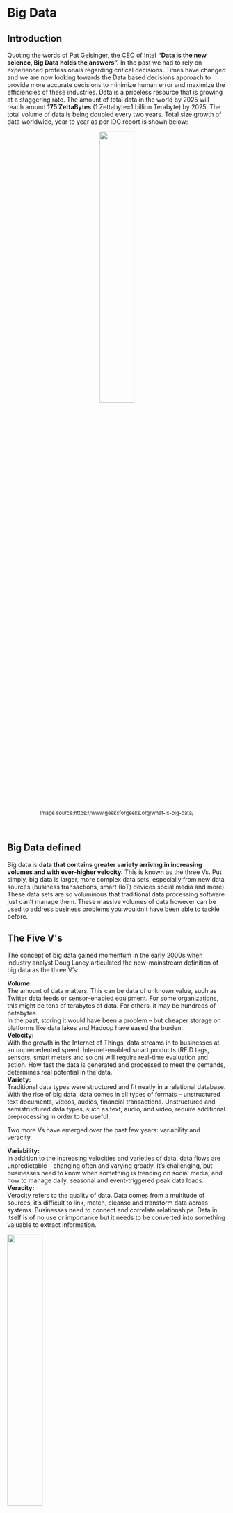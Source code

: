 Big Data
========

Introduction
------------

Quoting the words of Pat Gelsinger, the CEO of Intel **“Data is the new
science, Big Data holds the answers”.** In the past we had to rely on
experienced professionals regarding critical decisions. Times have
changed and we are now looking towards the Data based decisions approach
to provide more accurate decisions to minimize human error and maximize
the efficiencies of these industries. Data is a priceless resource that
is growing at a staggering rate. The amount of total data in the world
by 2025 will reach around **175 ZettaBytes** (1 Zettabyte=1 billion
Terabyte) by 2025. The total volume of data is being doubled every two
years. Total size growth of data worldwide, year to year as per IDC
report is shown below:

<p align="center">
    
<img width="40%" height="40%" src="assets/Data-expansion-over-years.png" />
<br/> <sub>Image
source:https://www.geeksforgeeks.org/what-is-big-data/</sub>
</p>
<br/>

Big Data defined
----------------

Big data is **data that contains greater variety arriving in increasing
volumes and with ever-higher velocity.** This is known as the three Vs.
Put simply, big data is larger, more complex data sets, especially from
new data sources (business transactions, smart (IoT) devices,social
media and more). These data sets are so voluminous that traditional data
processing software just can’t manage them. These massive volumes of
data however can be used to address business problems you wouldn’t have
been able to tackle before.

The Five V's
------------

The concept of big data gained momentum in the early 2000s when industry
analyst Doug Laney articulated the now-mainstream definition of big data
as the three V’s:</br>

**Volume:** </br> The amount of data matters. This can be data of
unknown value, such as Twitter data feeds or sensor-enabled equipment.
For some organizations, this might be tens of terabytes of data. For
others, it may be hundreds of petabytes.\
In the past, storing it would have been a problem – but cheaper storage
on platforms like data lakes and Hadoop have eased the burden.</br>
**Velocity:** </br> With the growth in the Internet of Things, data
streams in to businesses at an unprecedented speed. Internet-enabled
smart products (RFID tags, sensors, smart meters and so on) will require
real-time evaluation and action. How fast the data is generated and
processed to meet the demands, determines real potential in the data.
</br> **Variety:** </br> Traditional data types were structured and fit
neatly in a relational database. With the rise of big data, data comes
in all types of formats – unstructured text documents, videos, audios,
financial transactions. Unstructured and semistructured data types, such
as text, audio, and video, require additional preprocessing in order to
be useful.</br>

Two more Vs have emerged over the past few years: variability and
veracity.</br>

**Variability:** </br> In addition to the increasing velocities and
varieties of data, data flows are unpredictable – changing often and
varying greatly. It’s challenging, but businesses need to know when
something is trending on social media, and how to manage daily, seasonal
and event-triggered peak data loads.</br> **Veracity:** </br> Veracity
refers to the quality of data. Data comes from a multitude of sources,
it’s difficult to link, match, cleanse and transform data across
systems. Businesses need to connect and correlate relationships. Data in
itself is of no use or importance but it needs to be converted into
something valuable to extract information.</br>

<p align="center">
    
<img width="40%" height="40%" src="assets/5vs.png" /> <br/> <sub>Image
source:https://java2blog.com/big-data-introduction/</sub>
</p>
<br/>

Types Of Big Data
-----------------

1)Structured</br> Any data that can be stored, accessed and processed in
the form of **fixed format** is termed as a structured data.</br>
2)Unstructured</br> Unstructured data is information that is
**unorganized** and does not fall into a predetermined format. It poses
multiple challenges in terms of its processing for deriving value out of
it. </br> 3)Semi-structured</br> Semi-structured data can contain **both
the forms of data**. We can see semi-structured data as a structured in
form but it is actually not defined with e.g. a table definition in
relational DBMS. Example of semi-structured data is a data represented
in an XML file.</br>

<p align="center">
    
<img width="40%" height="40%" src="assets/globe.png" /> <br/> <sub>Image
source:https://www.delltechnologies.com/en-us/blog/not-using-full-backup-big-data/</sub>
</p>
<br/>

Why Is Big Data Important?
--------------------------

**The importance of big data doesn’t revolve around how much data you
have, but what you do with it**. Today, big data has become crucial.
Think of some of the world’s biggest tech companies. A large part of the
value they offer comes from their data, which they’re constantly
analyzing to produce more efficiency and develop new products. Recent
technological breakthroughs have exponentially reduced the cost of data
storage and compute. Finding value in big data isn’t only about
analyzing it. It’s an entire **discovery process** that requires
insightful analysts, business users, and executives who ask the right
questions, recognize patterns, make informed assumptions, and predict
behavior.

<p align="center">
    
<img width="40%" height="40%" src="assets/sources.png" /> <br/>
<sub>Image
source:https://www.smartdatacollective.com/big-data-20-free-big-data-sources-everyone-should-know/</sub>
</p>
<br/>

References
----------

https://www.oracle.com/big-data/what-is-big-data/</br>
https://www.sas.com/en\_us/insights/big-data/what-is-big-data.html</br>
https://www.geeksforgeeks.org/big-data-as-a-technology/</br>
https://www.mailjet.com/blog/news/what-is-big-data/\#Types</br>

**Fun Fact**:A single Jet engine can generate 10+terabytes of data in 30
minutes of flight time
